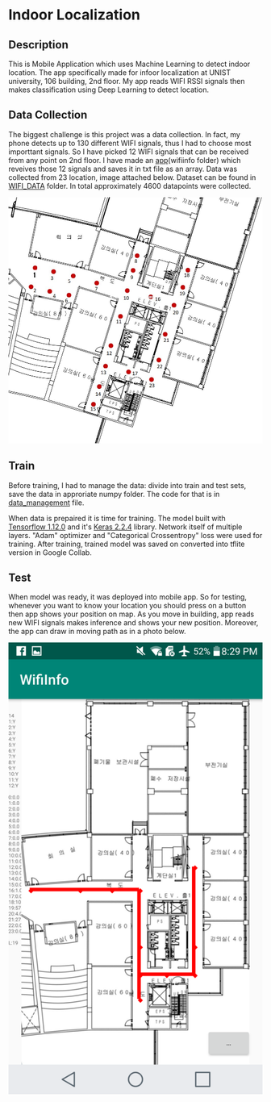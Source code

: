 # Indoor Localization

## Description
This is Mobile Application which uses Machine Learning to detect indoor location.
The app specifically made for infoor localization at UNIST university, 106 building, 2nd floor.
My app reads WIFI RSSI signals then makes classification using Deep Learning to detect location.

## Data Collection
The biggest challenge is this project was a data collection. 
In fact, my phone detects up to 130 different WIFI signals, thus I had to choose most importtant signals.
So I have picked 12 WIFI signals that can be received from any point on 2nd floor.
I have made an [app](https://github.com/kanybekasanbekov/indoor_localization/tree/master/wifiinfo)(wifiinfo folder) which reveives those 12 signals and saves it in txt file as an array.
Data was collected from 23 location, image attached below.
Dataset can be found in [WIFI_DATA](https://github.com/kanybekasanbekov/indoor_localization/tree/master/WIFI_DATA) folder.
In total approximately 4600 datapoints were collected.

<p align="center">
    <img src="./assets/image1.jpg" width="600"/>
</p>

## Train
Before training, I had to manage the data: divide into train and test sets, save the data in approriate numpy folder.
The code for that is in [data_management](https://github.com/kanybekasanbekov/indoor_localization/blob/master/data_management.py) file.

When data is prepaired it is time for training.
The model built with [Tensorflow 1.12.0](https://www.tensorflow.org/) and it's [Keras 2.2.4](https://keras.io/) library.
Network itself of multiple layers. "Adam" optimizer and "Categorical Crossentropy" loss were used for training.
After training, trained model was saved on converted into tflite version in Google Collab.

## Test 
When model was ready, it was deployed into mobile app.
So for testing, whenever you want to know your location you should press on a button then app shows your position on map.
As you move in building, app reads new WIFI signals makes inference and shows your new position.
Moreover, the app can draw in moving path as in a photo below.

<p align="center">
    <img src="./assets/image2.png" width="600"/>
</p>